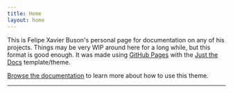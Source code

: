 ```yaml
---
title: Home
layout: home
---
```


This is Felipe Xavier Buson's personal page for documentation on any of his projects. Things may be very WIP around here for a long while, but this format is good enough. It was made using [GitHub Pages] with the [Just the Docs] template/theme.

[Browse the documentation][Just the Docs] to learn more about how to use this theme.

----

[Just the Docs]: https://just-the-docs.github.io/just-the-docs/
[GitHub Pages]: https://docs.github.com/en/pages
